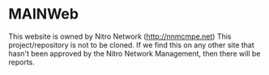 # MAINWeb
This website is owned by Nitro Network (http://nnmcmpe.net)
This project/repository is not to be cloned.
If we find this on any other site that hasn't been approved by the Nitro Network Management, then there will be reports.
